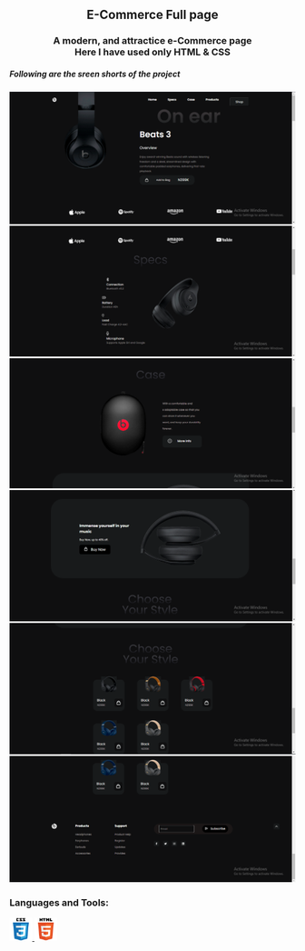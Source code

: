 <h2 align="center">E-Commerce Full page</h2>
<h3 align="center">A modern, and attractice e-Commerce page <br> Here I have used only <e> HTML & CSS </e> </h3>
<h5 align="left"> Following are the sreen shorts of the project </h5>

![SS](https://github.com/HasemMallick/projects/blob/main/Beats/SS/page_1.PNG)
![SS](https://github.com/HasemMallick/projects/blob/main/Beats/SS/page_2.PNG)
![SS](https://github.com/HasemMallick/projects/blob/main/Beats/SS/page_3.PNG)
![SS](https://github.com/HasemMallick/projects/blob/main/Beats/SS/page_4.PNG)
![SS](https://github.com/HasemMallick/projects/blob/main/Beats/SS/page_5.PNG)
![SS](https://github.com/HasemMallick/projects/blob/main/Beats/SS/page_6.PNG)

<p align="left">
</p>

<h3 align="left">Languages and Tools:</h3>
<p align="left"> <a href="https://www.w3schools.com/css/" target="_blank" rel="noreferrer"> <img src="https://raw.githubusercontent.com/devicons/devicon/master/icons/css3/css3-original-wordmark.svg" alt="css3" width="40" height="40"/> </a> <a href="https://www.w3.org/html/" target="_blank" rel="noreferrer"> <img src="https://raw.githubusercontent.com/devicons/devicon/master/icons/html5/html5-original-wordmark.svg" alt="html5" width="40" height="40"/> </a> </p>
